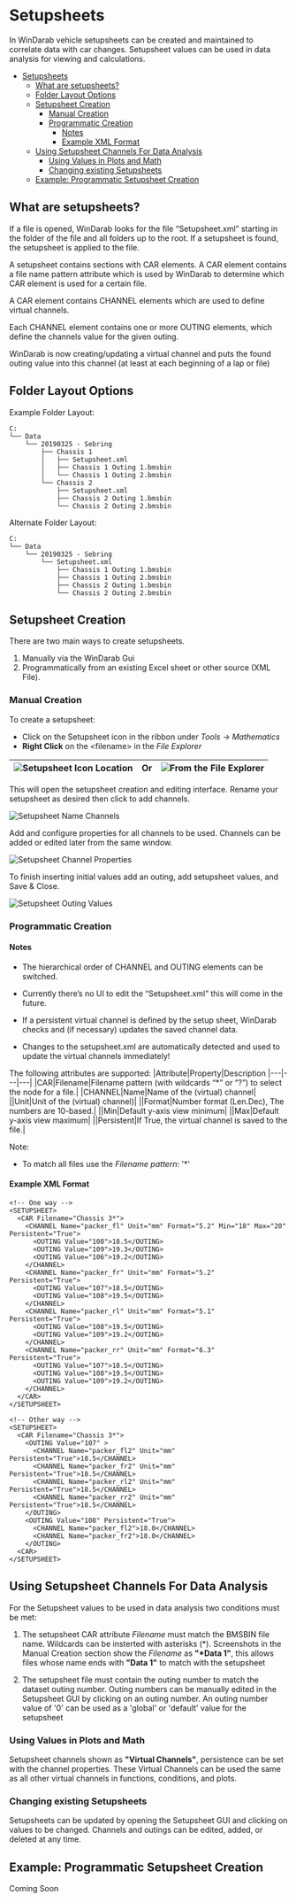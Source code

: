 # Setupsheets

In WinDarab vehicle setupsheets can be created and maintained to correlate data with car changes. Setupsheet values can be used in data analysis for viewing and calculations.

- [Setupsheets](#setupsheets)
  - [What are setupsheets?](#what-are-setupsheets)
  - [Folder Layout Options](#folder-layout-options)
  - [Setupsheet Creation](#setupsheet-creation)
    - [Manual Creation](#manual-creation)
    - [Programmatic Creation](#programmatic-creation)
      - [Notes](#notes)
      - [Example XML Format](#example-xml-format)
  - [Using Setupsheet Channels For Data Analysis](#using-setupsheet-channels-for-data-analysis)
    - [Using Values in Plots and Math](#using-values-in-plots-and-math)
    - [Changing existing Setupsheets](#changing-existing-setupsheets)
  - [Example: Programmatic Setupsheet Creation](#example-programmatic-setupsheet-creation)

## What are setupsheets?

If a file is opened, WinDarab looks for the file “Setupsheet.xml” starting in the folder of the file and all folders up to the root. If a setupsheet is found, the setupsheet is applied to the file.

A setupsheet contains sections with CAR elements. A CAR element contains a file name pattern attribute which is used by WinDarab to determine which CAR element is used for a certain file.

A CAR element contains CHANNEL elements which are used to define virtual channels.

Each CHANNEL element contains one or more OUTING elements, which define the channels value for the given outing.

WinDarab is now creating/updating a virtual channel and puts the found outing value into this channel (at least at each beginning of a lap or file)

## Folder Layout Options

Example Folder Layout:

```
C:
└── Data
    └── 20190325 - Sebring
        ├── Chassis 1
        │   ├── Setupsheet.xml
        │   ├── Chassis 1 Outing 1.bmsbin
        │   └── Chassis 1 Outing 2.bmsbin
        └── Chassis 2
            ├── Setupsheet.xml
            ├── Chassis 2 Outing 1.bmsbin
            └── Chassis 2 Outing 2.bmsbin
```

Alternate Folder Layout:

```
C:
└── Data
    └── 20190325 - Sebring
        └── Setupsheet.xml
            ├── Chassis 1 Outing 1.bmsbin
            ├── Chassis 1 Outing 2.bmsbin
            ├── Chassis 2 Outing 1.bmsbin
            └── Chassis 2 Outing 2.bmsbin
```

## Setupsheet Creation

There are two main ways to create setupsheets.

1. Manually via the WinDarab Gui
2. Programmatically from an existing Excel sheet or other source (XML File).

### Manual Creation

To create a setupsheet:

- Click on the Setupsheet icon in the ribbon under _Tools &rarr; Mathematics_
- **Right Click** on the \<filename> in the _File Explorer_

|![Setupsheet Icon Location](images/Setupsheet&#32;Open&#32;GUI.jpg)|Or|![From the File Explorer](images/File&#32;Explorer&#32;Setupsheet.jpg)|
|---|---|---|

This will open the setupsheet creation and editing interface. Rename your setupsheet as desired then click to add channels.

![Setupsheet Name Channels](images/Setupsheet&#32;Filename&#32;Add.jpg)

Add and configure properties for all channels to be used. Channels can be added or edited later from the same window.

![Setupsheet Channel Properties](images/Setupsheet&#32;Channel&#32;Properties.jpg)

To finish inserting initial values add an outing, add setupsheet values, and Save & Close.

![Setupsheet Outing Values](images/Setupsheet&#32;Outing&#32;Value&#32;Save.jpg)

### Programmatic Creation

#### Notes

- The hierarchical order of CHANNEL and OUTING elements can be switched.

- Currently there’s no UI to edit the “Setupsheet.xml” this will come in the future.

- If a persistent virtual channel is defined by the setup sheet, WinDarab checks and (if necessary) updates the saved channel data.

- Changes to the setupsheet.xml are automatically detected and used to update the virtual channels immediately!

The following attributes are supported:
|Attribute|Property|Description
|---|---|---|
|CAR|Filename|Filename pattern (with wildcards “*” or “?”) to select the node for a file.|
|CHANNEL|Name|Name of the (virtual) channel|
||Unit|Unit of the (virtual) channel)|
||Format|Number format (Len.Dec), The numbers are 10-based.|
||Min|Default y-axis view minimum|
||Max|Default y-axis view maximum|
||Persistent|If True, the virtual channel is saved to the file.|

Note:

- To match all files use the _Filename pattern_: '*'

#### Example XML Format

```
<!-- One way -->
<SETUPSHEET>
  <CAR Filename="Chassis 3*">
    <CHANNEL Name="packer_fl" Unit="mm" Format="5.2" Min="18" Max="20" Persistent="True">
      <OUTING Value="108">18.5</OUTING>
      <OUTING Value="109">19.3</OUTING>
      <OUTING Value="106">19.2</OUTING>
    </CHANNEL>
    <CHANNEL Name="packer_fr" Unit="mm" Format="5.2" Persistent="True">
      <OUTING Value="107">18.5</OUTING>
      <OUTING Value="108">19.5</OUTING>
    </CHANNEL>
    <CHANNEL Name="packer_rl" Unit="mm" Format="5.1" Persistent="True">
      <OUTING Value="108">19.5</OUTING>
      <OUTING Value="109">19.2</OUTING>
    </CHANNEL>
    <CHANNEL Name="packer_rr" Unit="mm" Format="6.3" Persistent="True">
      <OUTING Value="107">18.5</OUTING>
      <OUTING Value="108">19.5</OUTING>
      <OUTING Value="109">19.2</OUTING>
    </CHANNEL>
  </CAR>
</SETUPSHEET>
```

```
<!-- Other way -->
<SETUPSHEET>
  <CAR Filename="Chassis 3*">
    <OUTING Value="107" >
      <CHANNEL Name="packer_fl2" Unit="mm" Persistent="True">18.5</CHANNEL>
      <CHANNEL Name="packer_fr2" Unit="mm" Persistent="True">18.5</CHANNEL>
      <CHANNEL Name="packer_rl2" Unit="mm" Persistent="True">18.5</CHANNEL>
      <CHANNEL Name="packer_rr2" Unit="mm" Persistent="True">18.5</CHANNEL>
    </OUTING>
    <OUTING Value="108" Persistent="True">
      <CHANNEL Name="packer_fl2">18.0</CHANNEL>
      <CHANNEL Name="packer_fr2">18.0</CHANNEL>
    </OUTING>
  <CAR>
</SETUPSHEET>
```

## Using Setupsheet Channels For Data Analysis

For the Setupsheet values to be used in data analysis two conditions must be met:

1. The setupsheet CAR attribute _Filename_ must match the BMSBIN file name. Wildcards can be insterted with asterisks (\*). Screenshots in the Manual Creation section show the _Filename_ as **"\*Data 1"**, this allows files whose name ends with **"Data 1"** to match with the setupsheet

2. The setupsheet file must contain the outing number to match the dataset outing number. Outing numbers can be manually edited in the Setupsheet GUI by clicking on an outing number. An outing number value of '0' can be used as a 'global' or 'default' value for the setupsheet

### Using Values in Plots and Math

Setupsheet channels shown as **"Virtual Channels"**, persistence can be set with the channel properties. These Virtual Channels can be used the same as all other virtual channels in functions, conditions, and plots.

### Changing existing Setupsheets

Setupsheets can be updated by opening the Setupsheet GUI and clicking on values to be changed. Channels and outings can be edited, added, or deleted at any time.

## Example: Programmatic Setupsheet Creation

Coming Soon

